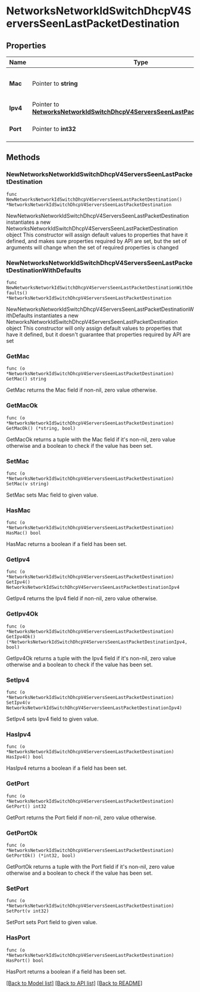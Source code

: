# NetworksNetworkIdSwitchDhcpV4ServersSeenLastPacketDestination

## Properties

Name | Type | Description | Notes
------------ | ------------- | ------------- | -------------
**Mac** | Pointer to **string** | Destination mac address of the packet. | [optional] 
**Ipv4** | Pointer to [**NetworksNetworkIdSwitchDhcpV4ServersSeenLastPacketDestinationIpv4**](NetworksNetworkIdSwitchDhcpV4ServersSeenLastPacketDestinationIpv4.md) |  | [optional] 
**Port** | Pointer to **int32** | Destination port of the packet. | [optional] 

## Methods

### NewNetworksNetworkIdSwitchDhcpV4ServersSeenLastPacketDestination

`func NewNetworksNetworkIdSwitchDhcpV4ServersSeenLastPacketDestination() *NetworksNetworkIdSwitchDhcpV4ServersSeenLastPacketDestination`

NewNetworksNetworkIdSwitchDhcpV4ServersSeenLastPacketDestination instantiates a new NetworksNetworkIdSwitchDhcpV4ServersSeenLastPacketDestination object
This constructor will assign default values to properties that have it defined,
and makes sure properties required by API are set, but the set of arguments
will change when the set of required properties is changed

### NewNetworksNetworkIdSwitchDhcpV4ServersSeenLastPacketDestinationWithDefaults

`func NewNetworksNetworkIdSwitchDhcpV4ServersSeenLastPacketDestinationWithDefaults() *NetworksNetworkIdSwitchDhcpV4ServersSeenLastPacketDestination`

NewNetworksNetworkIdSwitchDhcpV4ServersSeenLastPacketDestinationWithDefaults instantiates a new NetworksNetworkIdSwitchDhcpV4ServersSeenLastPacketDestination object
This constructor will only assign default values to properties that have it defined,
but it doesn't guarantee that properties required by API are set

### GetMac

`func (o *NetworksNetworkIdSwitchDhcpV4ServersSeenLastPacketDestination) GetMac() string`

GetMac returns the Mac field if non-nil, zero value otherwise.

### GetMacOk

`func (o *NetworksNetworkIdSwitchDhcpV4ServersSeenLastPacketDestination) GetMacOk() (*string, bool)`

GetMacOk returns a tuple with the Mac field if it's non-nil, zero value otherwise
and a boolean to check if the value has been set.

### SetMac

`func (o *NetworksNetworkIdSwitchDhcpV4ServersSeenLastPacketDestination) SetMac(v string)`

SetMac sets Mac field to given value.

### HasMac

`func (o *NetworksNetworkIdSwitchDhcpV4ServersSeenLastPacketDestination) HasMac() bool`

HasMac returns a boolean if a field has been set.

### GetIpv4

`func (o *NetworksNetworkIdSwitchDhcpV4ServersSeenLastPacketDestination) GetIpv4() NetworksNetworkIdSwitchDhcpV4ServersSeenLastPacketDestinationIpv4`

GetIpv4 returns the Ipv4 field if non-nil, zero value otherwise.

### GetIpv4Ok

`func (o *NetworksNetworkIdSwitchDhcpV4ServersSeenLastPacketDestination) GetIpv4Ok() (*NetworksNetworkIdSwitchDhcpV4ServersSeenLastPacketDestinationIpv4, bool)`

GetIpv4Ok returns a tuple with the Ipv4 field if it's non-nil, zero value otherwise
and a boolean to check if the value has been set.

### SetIpv4

`func (o *NetworksNetworkIdSwitchDhcpV4ServersSeenLastPacketDestination) SetIpv4(v NetworksNetworkIdSwitchDhcpV4ServersSeenLastPacketDestinationIpv4)`

SetIpv4 sets Ipv4 field to given value.

### HasIpv4

`func (o *NetworksNetworkIdSwitchDhcpV4ServersSeenLastPacketDestination) HasIpv4() bool`

HasIpv4 returns a boolean if a field has been set.

### GetPort

`func (o *NetworksNetworkIdSwitchDhcpV4ServersSeenLastPacketDestination) GetPort() int32`

GetPort returns the Port field if non-nil, zero value otherwise.

### GetPortOk

`func (o *NetworksNetworkIdSwitchDhcpV4ServersSeenLastPacketDestination) GetPortOk() (*int32, bool)`

GetPortOk returns a tuple with the Port field if it's non-nil, zero value otherwise
and a boolean to check if the value has been set.

### SetPort

`func (o *NetworksNetworkIdSwitchDhcpV4ServersSeenLastPacketDestination) SetPort(v int32)`

SetPort sets Port field to given value.

### HasPort

`func (o *NetworksNetworkIdSwitchDhcpV4ServersSeenLastPacketDestination) HasPort() bool`

HasPort returns a boolean if a field has been set.


[[Back to Model list]](../README.md#documentation-for-models) [[Back to API list]](../README.md#documentation-for-api-endpoints) [[Back to README]](../README.md)


